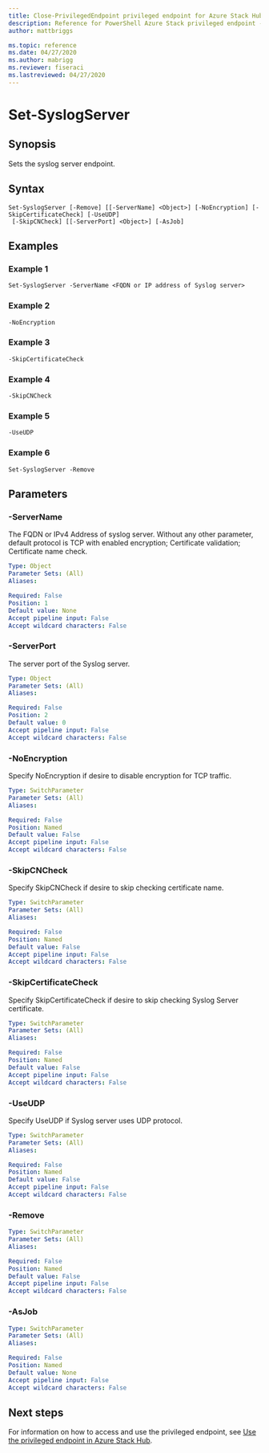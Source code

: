 ```yaml
---
title: Close-PrivilegedEndpoint privileged endpoint for Azure Stack Hub
description: Reference for PowerShell Azure Stack privileged endpoint - Close-PrivilegedEndpoint
author: mattbriggs

ms.topic: reference
ms.date: 04/27/2020
ms.author: mabrigg
ms.reviewer: fiseraci
ms.lastreviewed: 04/27/2020
---
```


# Set-SyslogServer

## Synopsis
Sets the syslog server endpoint.

## Syntax

```
Set-SyslogServer [-Remove] [[-ServerName] <Object>] [-NoEncryption] [-SkipCertificateCheck] [-UseUDP]
 [-SkipCNCheck] [[-ServerPort] <Object>] [-AsJob]
```


## Examples

### Example 1

```
Set-SyslogServer -ServerName <FQDN or IP address of Syslog server>
```

### Example 2
```
-NoEncryption
```

### Example 3
```
-SkipCertificateCheck
```

### Example 4
```
-SkipCNCheck
```

### Example 5
```
-UseUDP
```

### Example 6
```
Set-SyslogServer -Remove
```

## Parameters

### -ServerName
The FQDN or IPv4 Address of syslog server.
Without any other parameter, default protocol is TCP with enabled encryption; Certificate validation; Certificate name check.

```yaml
Type: Object
Parameter Sets: (All)
Aliases:

Required: False
Position: 1
Default value: None
Accept pipeline input: False
Accept wildcard characters: False
```

### -ServerPort
The server port of the Syslog server.

```yaml
Type: Object
Parameter Sets: (All)
Aliases:

Required: False
Position: 2
Default value: 0
Accept pipeline input: False
Accept wildcard characters: False
```

### -NoEncryption
Specify NoEncryption if desire to disable encryption for TCP traffic.

```yaml
Type: SwitchParameter
Parameter Sets: (All)
Aliases:

Required: False
Position: Named
Default value: False
Accept pipeline input: False
Accept wildcard characters: False
```

### -SkipCNCheck
Specify SkipCNCheck if desire to skip checking certificate name.

```yaml
Type: SwitchParameter
Parameter Sets: (All)
Aliases:

Required: False
Position: Named
Default value: False
Accept pipeline input: False
Accept wildcard characters: False
```

### -SkipCertificateCheck
Specify SkipCertificateCheck if desire to skip checking Syslog Server certificate.

```yaml
Type: SwitchParameter
Parameter Sets: (All)
Aliases:

Required: False
Position: Named
Default value: False
Accept pipeline input: False
Accept wildcard characters: False
```

### -UseUDP
Specify UseUDP if Syslog server uses UDP protocol.

```yaml
Type: SwitchParameter
Parameter Sets: (All)
Aliases:

Required: False
Position: Named
Default value: False
Accept pipeline input: False
Accept wildcard characters: False
```

### -Remove
 

```yaml
Type: SwitchParameter
Parameter Sets: (All)
Aliases:

Required: False
Position: Named
Default value: False
Accept pipeline input: False
Accept wildcard characters: False
```

### -AsJob


```yaml
Type: SwitchParameter
Parameter Sets: (All)
Aliases:

Required: False
Position: Named
Default value: None
Accept pipeline input: False
Accept wildcard characters: False
```

## Next steps

For information on how to access and use the privileged endpoint, see [Use the privileged endpoint in Azure Stack Hub](../../operator/azure-stack-privileged-endpoint.md).
